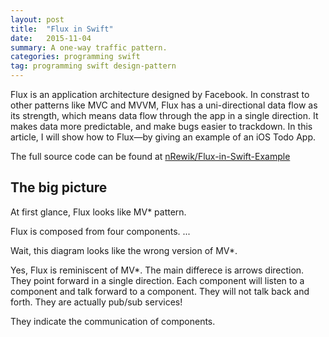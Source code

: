 ```yaml
---
layout: post
title:  "Flux in Swift"
date:   2015-11-04
summary: A one-way traffic pattern.
categories: programming swift
tag: programming swift design-pattern
--- 
```


Flux is an application architecture designed by Facebook. In constrast to other patterns like MVC and MVVM, Flux has a uni-directional data flow as its strength, which means data flow through the app in a single direction. It makes data more predictable, and make bugs easier to trackdown. In this article, I will show how to Flux—by giving an example of an iOS Todo App. 

The full source code can be found at [nRewik/Flux-in-Swift-Example](https://github.com/nRewik/Flux-in-Swift-Example)

## The big picture

At first glance, Flux looks like MV&#42; pattern.

Flux is composed from four components. ... 

Wait, this diagram looks like the wrong version of MV&#42;.

Yes, Flux is reminiscent of MV&#42;. The main differece is arrows direction. They point forward in a single direction. Each component will listen to a component and talk forward to a component. They will not talk back and forth. They are actually pub/sub services!

They indicate the communication of components.